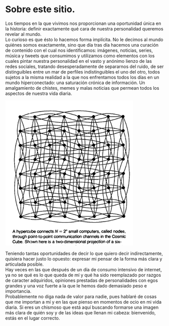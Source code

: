 # Sobre este sitio.

Los tiempos en la que vivimos nos proporcionan una oportunidad única en la
historia: definir exactamente qué cara de nuestra personalidad queremos revelar
al mundo.  
Lo curioso es que ésto lo hacemos forma implícita. No le decimos al
mundo quiénes somos exactamente, sino que día tras día hacemos una curación de
contenido con el cual nos identificamos: imágenes, noticias, series, música y
tweets que consumimos y utilizamos como elementos con los cuales pintar nuestra
personalidad en el vasto y anónimo lienzo de las redes sociales, tratando
desesperadamente de separarnos del ruido, de ser distinguibles entre un mar de
perfiles indistinguibles el uno del otro, todos sujetos a la misma realidad a la
que nos enfrentamos todos los días en un mundo hiperconectado: una saturación
crónica de información. Un amalgamiento de chistes, memes y malas noticias que
permean todos los aspectos de nuestra vida diaria.

![cosmic-cube](./hypercube.png)

Teniendo tantas oportunidades de decir lo que quiero decir indirectamente,
quisiera hacer justo lo opuesto: expresar mi pensar de la forma más clara y
articulada posible.  
Hay veces en las que después de un día de consumo intensivo
de internet, ya no se qué es lo que queda de mí y qué ha sido reemplazado por
razgos de caracter adquiridos, opiniones prestadas de personalidades con egos
grandes y una voz fuerte a la que le hemos dado demasiado peso e importancia.  
Probablemente no diga nada de valor para nadie, pues hablaré de cosas que me
importan a mí y en las que pienso en momentos de ocio en mi vida diaria.
Si eres un chismoso que está aquí buscando formarse una imagen más clara de quién 
soy y de las ideas que llenan mi cabeza: bienvenido, estás en el lugar correcto. 
